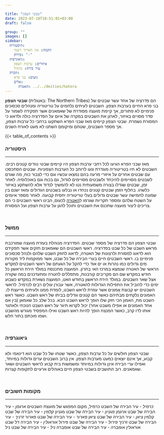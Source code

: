 ```yaml
---

title: "שבטי הצפון"
date: 2023-07-18T18:51:01+03:00
draft: false

group: ""
images: []
sidebar:
  היסטוריה:
    הקמה: אין תאריך רשמי
    פירוק: "-"
  גיאוגרפיה:
    איזורים: ערבות הצפון
    עיר בירה: כרמיל
  חברה:
    גזעים: בני פרא
    אלים:
      האטרה: ../../deities/hatera
---
```


**שבטי הצפון** (באנגלית: The Northern Tribes) הם פדרציה של אחד עשר שבטים של בני פרא החיים בערבות הצפון. השבטים לעיתים נלחמים על טריטוריה ומנהלים סכסוכים פנימיים לא פתורים, אך קיימת מועצה מסודרת של שאמאנים אשר תפקידה לשמור על סדר מסויים באיזור, לארגן את השבטים במקרה של איום על הפדרציה כולה ולדאוג כי המסורת נשמרת. שבטי הצפון קיימים מאז שבני הפרא השתקעו ברחבי כל ערבות הצפון, אך מספר השבטים, שטחם ומיקומם השתנו לא מעט לאורח השנים. 

{{< table_of_contents >}}

### היסטוריה
---
מאז שבני הפרא הגיעו לכל רחבי ערבות הצפון היו קיימים שבטי נוודים קטנים רבים. השבטים לא חיו בטריטוריה מוגדרת ונעו לרוחב כל הערבות הצפוניות. שבטים הסתכסכו עם שבטים אחרים על איזורי מרעה בהם נמצאו עכשיו וגם כדי לצבור כוח, מה שגרם לשבטים מסויימים להיכחד ולשבטים מסויימים לגדול, גם בכוח וגם באוכלוסיה. לאחר זמן, שבטים שגדלו בצורה משמעותית נטו לא להמשיך לנדוד אלא להשתקע באיזור כלשהו. בחלוף הזמן שבטים קטנים נכחדו או נבלעו בשבטים הגדולים ומאז ישנם בין שמונה לחמישה עשר שבטים גדולים בעלי טריטוריה יחסית קבועה. לאחר מספר איומים על השטח שלהם ומספר תקריות שגרמו ל[האטרה](../../deities/hatera) לכעוס, הבינו ראשי השבטים כי הם צריכים ליצור מועצה שתכנס את השבטים ותוכל להגן על ערבות הצפון ועל המסורת. 

&nbsp;

### ממשל
---
שבטי הצפון הם פדרציה של מספר שבטים. הפדרציה מנוהלת בעזרת מועצה שמורכבת מראש השבט של כל שבט בפדרציה. ראשי השבטים הם שאמאנים חזקים אשר תפקידם הוא לדאוג למסורת ולרצונות של האטרה, לדאוג לחוזק השבט שלהם ולנהל סכסוכים פנימיים בו. ראשי השבטים חיים בערי הבירה של כל שבט, אשר ממוקמות ליד מקורות מים גדולים כמו נהרות או ים אוּד כדי להקל על הגעתם של ראשי השבטים למקדש הראשי של האטרה שנמצא במרכז האי בִתרוֹן. המועצה מתכנסת במולד הירח הראשון כל חודש במקדש שם הם מקריבים קורבנות, מתפללים להטרה ומתעדכנים במה שקורה אצל שאר השבטים. במולד הירח הראשון בחודש האט, המועצה נשארת במקדש כשבוע ימים כדי להוביל את התפילות הגדולות להאטרה, אשר עבורן עולים רבים לכרמיל. לראשי השבטים יש קבוצת אָמוּנים אשר עוזרת לראש השבט, לומדת ממנו ולעיתים מייעצת לו. האמונים נלקחים מבתיהם כאשר הם קטנים וגדלים בביתו של ראש השבט. כאשר ראש השבט מת, האמון הכי חזק שלו הופך לראש השבט הבא. בכל שלב כל שאמאן (בין אם אחד האמונים או אפילו משבט אחר) יכול לקרוא תיגר על ראש השבט הנוכחי ולאתגר אותו לדו קרב, כאשר המנצח הופך להיות ראש השבט ואילו המפסיד מגורש מהשבט ושמו מוכתם בתור חלש. 

&nbsp;

### גיאוגרפיה
---
שבטי הצפון חולשים על כל ערבות הצפון, כאשר שטחו של כל שבט הוא דינאמי ולא קבוע, אך אינם יוצאים כמעט מערבות הצפון. אין ברוב השבטים ערים גדולות במיוחד, ואפילו ערי הבירה אינן גדולות במיוחד ומשמשות בית קבוע לראשי השבטים ושאר שאמאנים. רוב התושבים בשבטי הצפון חיים באוהלים ארעיים לתקופות קצרות. 

&nbsp;

### מקומות חשובים
---
*כרמיל* - עיר הבירה של השבט כרמיל, מקום המפגש של מועצת השבטים
*ארגמן* - עיר הבירה של שבט ארגמן
*מגניון* - עיר הבירה של שבט מגניון
*קלמין* - עיר הבירה של שבט קלמין
*ציאן* - עיר הבירה של שבט ציאן
*פארור* - עיר הבירה של שבט פארור
*זרניך* - עיר הבירה של שבט זרניך
*פירול* - עיר הבירה של שבט פירול
*אוראולין* - עיר הבירה דל שבט אוראולין
*אומברה* - עיר הבירה של שבט אומברה
*ניל* - עיר הבירה של שבט ניל